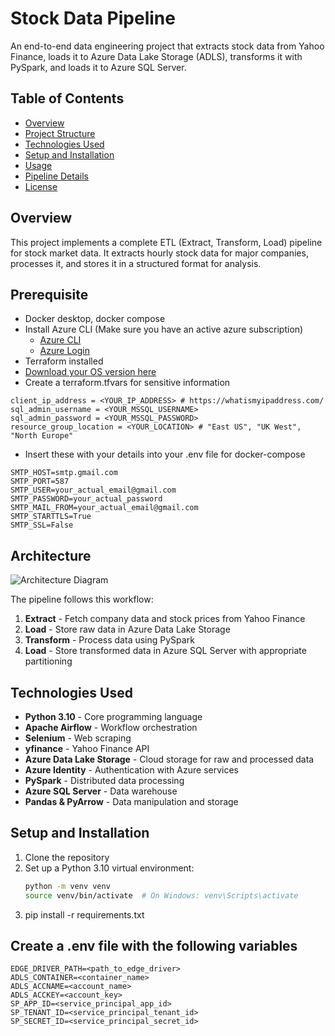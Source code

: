 # Stock Data Pipeline

An end-to-end data engineering project that extracts stock data from Yahoo Finance, loads it to Azure Data Lake Storage (ADLS), transforms it with PySpark, and loads it to Azure SQL Server.

## Table of Contents

- [Overview](#overview)
- [Project Structure](#project-structure)
- [Technologies Used](#technologies-used)
- [Setup and Installation](#setup-and-installation)
- [Usage](#usage)
- [Pipeline Details](#pipeline-details)
- [License](#license)

## Overview

This project implements a complete ETL (Extract, Transform, Load) pipeline for stock market data. It extracts hourly stock data for major companies, processes it, and stores it in a structured format for analysis.

## Prerequisite
- Docker desktop, docker compose
- Install Azure CLI (Make sure you have an active azure subscription)
   - [Azure CLI](https://learn.microsoft.com/en-us/cli/azure/)
   - [Azure Login](https://learn.microsoft.com/en-us/cli/azure/authenticate-azure-cli-interactively)
- Terraform installed
 - [Download your OS version here](https://developer.hashicorp.com/terraform/install)
- Create a terraform.tfvars for sensitive information

```
client_ip_address = <YOUR_IP_ADDRESS> # https://whatismyipaddress.com/
sql_admin_username = <YOUR_MSSQL_USERNAME>
sql_admin_password = <YOUR_MSSQL_PASSWORD>
resource_group_location = <YOUR_LOCATION> # "East US", "UK West", "North Europe"
```

- Insert these with your details into your .env file for docker-compose
```
SMTP_HOST=smtp.gmail.com
SMTP_PORT=587
SMTP_USER=your_actual_email@gmail.com
SMTP_PASSWORD=your_actual_password
SMTP_MAIL_FROM=your_actual_email@gmail.com
SMTP_STARTTLS=True
SMTP_SSL=False
```

## Architecture

![Architecture Diagram](https://via.placeholder.com/800x400?text=Stock+Data+Pipeline+Architecture)

The pipeline follows this workflow:
1. **Extract** - Fetch company data and stock prices from Yahoo Finance
2. **Load** - Store raw data in Azure Data Lake Storage
3. **Transform** - Process data using PySpark
4. **Load** - Store transformed data in Azure SQL Server with appropriate partitioning

## Technologies Used

- **Python 3.10** - Core programming language
- **Apache Airflow** - Workflow orchestration
- **Selenium** - Web scraping
- **yfinance** - Yahoo Finance API
- **Azure Data Lake Storage** - Cloud storage for raw and processed data
- **Azure Identity** - Authentication with Azure services
- **PySpark** - Distributed data processing
- **Azure SQL Server** - Data warehouse
- **Pandas & PyArrow** - Data manipulation and storage

## Setup and Installation

1. Clone the repository
2. Set up a Python 3.10 virtual environment:
   ```bash
   python -m venv venv
   source venv/bin/activate  # On Windows: venv\Scripts\activate
3. pip install -r requirements.txt

## Create a .env file with the following variables
```
EDGE_DRIVER_PATH=<path_to_edge_driver>
ADLS_CONTAINER=<container_name>
ADLS_ACCNAME=<account_name>
ADLS_ACCKEY=<account_key>
SP_APP_ID=<service_principal_app_id>
SP_TENANT_ID=<service_principal_tenant_id>
SP_SECRET_ID=<service_principal_secret_id>
```
